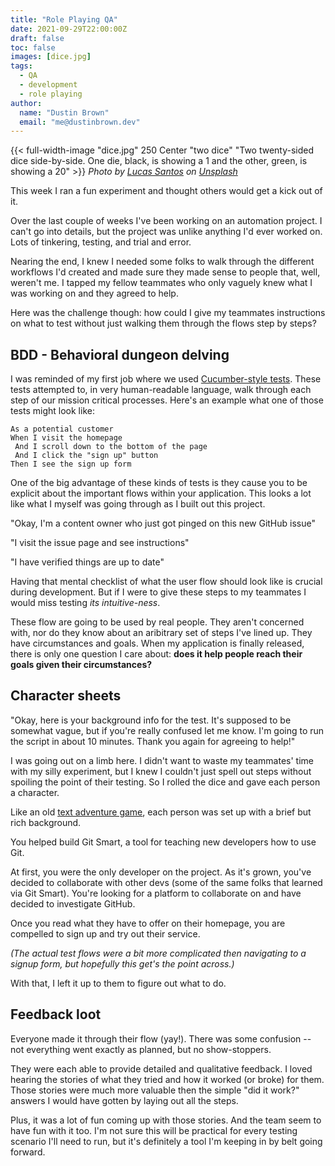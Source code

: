 ```yaml
---
title: "Role Playing QA"
date: 2021-09-29T22:00:00Z
draft: false
toc: false
images: [dice.jpg]
tags:
  - QA
  - development
  - role playing
author:
  name: "Dustin Brown"
  email: "me@dustinbrown.dev"
---
```


{{< full-width-image "dice.jpg" 250 Center "two dice" "Two twenty-sided dice side-by-side. One die, black, is showing a 1 and the other, green, is showing a 20" >}}
<em class="attribution">Photo by [Lucas Santos](https://unsplash.com/@_staticvoid) on [Unsplash](https://unsplash.com)</em>

This week I ran a fun experiment and thought others would get a kick out of it.

Over the last couple of weeks I've been working on an automation project. I can't go into details, but the project was unlike anything I'd ever worked on. Lots of tinkering, testing, and trial and error.

Nearing the end, I knew I needed some folks to walk through the different workflows I'd created and made sure they made sense to people that, well, weren't me. I tapped my fellow teammates who only vaguely knew what I was working on and they agreed to help.

Here was the challenge though: how could I give my teammates instructions on what to test without just walking them through the flows step by steps?

## BDD - Behavioral dungeon delving

I was reminded of my first job where we used [Cucumber-style tests](https://en.wikipedia.org/wiki/Cucumber_(software)). These tests attempted to, in very human-readable language, walk through each step of our mission critical processes. Here's an example what one of those tests might look like:

```
As a potential customer
When I visit the homepage
 And I scroll down to the bottom of the page
 And I click the "sign up" button
Then I see the sign up form
```

One of the big advantage of these kinds of tests is they cause you to be explicit about the important flows within your application. This looks a lot like what I myself was going through as I built out this project.

"Okay, I'm a content owner who just got pinged on this new GitHub issue"

"I visit the issue page and see instructions"

"I have verified things are up to date"

Having that mental checklist of what the user flow should look like is crucial during development. But if I were to give these steps to my teammates I would miss testing _its intuitive-ness_.

These flow are going to be used by real people. They aren't concerned with, nor do they know about an aribitrary set of steps I've lined up. They have circumstances and goals. When my application is finally released, there is only one question I care about: **does it help people reach their goals given their circumstances?**

## Character sheets

"Okay, here is your background info for the test. It's supposed to be somewhat vague, but if you're really confused let me know. I'm going to run the script in about 10 minutes. Thank you again for agreeing to help!"

I was going out on a limb here. I didn't want to waste my teammates' time with my silly experiment, but I knew I couldn't just spell out steps without spoiling the point of their testing. So I rolled the dice and gave each person a character.

Like an old [text adventure game](https://en.wikipedia.org/wiki/Interactive_fiction), each person was set up with a brief but rich background.

<div class="zork">
  <p>
    You helped build Git Smart, a tool for teaching new developers how to use Git.
  </p>
  <p>
    At first, you were the only developer on the project. As it's grown, you've decided to collaborate with other devs (some of the same folks that learned via Git Smart). You're looking for a platform to collaborate on and have decided to investigate GitHub.
  </p>
  <p>
    Once you read what they have to offer on their homepage, you are compelled to sign up and try out their service.
  </p>
</div>

_(The actual test flows were a bit more complicated then navigating to a signup form, but hopefully this get's the point across.)_

With that, I left it up to them to figure out what to do.

## Feedback loot

Everyone made it through their flow (yay!). There was some confusion -- not everything went exactly as planned, but no show-stoppers.

They were each able to provide detailed and qualitative feedback. I loved hearing the stories of what they tried and how it worked (or broke) for them. Those stories were much more valuable then the simple "did it work?" answers I would have gotten by laying out all the steps.

Plus, it was a lot of fun coming up with those stories. And the team seem to have fun with it too. I'm not sure this will be practical for every testing scenario I'll need to run, but it's definitely a tool I'm keeping in by belt going forward.
